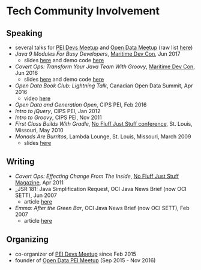 
# Tech Community Involvement

## Speaking

* several talks for [PEI Devs Meetup](https://peidevs.github.io) and [Open Data Meetup](https://peidevs.github.io/OpenDataBookClub) (raw list [here](http://github.com/codetojoy/self/blob/master/tech/events.csv))
* _Java 9 Modules For Busy Developers_, [Maritime Dev Con](https://maritimedevcon.ca/), Jun 2017
    * slides [here](https://docs.google.com/presentation/d/1d2qwIx5tg_GWUa2Amz4fiqaHU4DTY22nvsTMVlrz1eY/edit#slide=id.p) and demo code [here](https://github.com/codetojoy/talk_maritimedevcon_java_9_modules) 
* _Covert Ops: Transform Your Java Team With Groovy_, [Maritime Dev Con](https://maritimedevcon.ca/), Jun 2016
    * slides [here](http://codetojoy.github.io/talk_maritimedevcon_groovy/assets/player/KeynoteDHTMLPlayer.html#0) and demo code [here](https://github.com/codetojoy/talk_maritimedevcon_groovy) 
* _Open Data Book Club: Lightning Talk_, Canadian Open Data Summit, Apr 2016 
    * video [here](https://youtu.be/5DiBSloGRl0?t=3h15m37s)
* _Open Data and Generation Open_, CIPS PEI, Feb 2016
* _Intro to jQuery_, CIPS PEI, Jan 2012
* _Intro to Groovy_, CIPS PEI, Nov 2011 
* _First Class Builds With Gradle_, [No Fluff Just Stuff conference](https://nofluffjuststuff.com/home/main), St. Louis, Missouri, May 2010
* _Monads Are Burritos_, Lambda Lounge, St. Louis, Missouri, March 2009
    * slides [here](https://github.com/codetojoy/presentations/blob/master/Lambda_Lounge_Monads/Post_Monads_LambdaLounge_Talk.pdf)

## Writing

* _Covert Ops: Effecting Change From The Inside_, [No Fluff Just Stuff Magazine](https://nofluffjuststuff.com/magazine/2011/04), Apr 2011
* _JSR 181: Java Simplification Request, OCI Java News Brief (now OCI SETT), Jun 2007
    * article [here](https://objectcomputing.com/resources/publications/sett/june-2007-jsr-181-a-java-simplification-request/) 
* _Emma: After the Green Bar_, OCI Java News Brief (now OCI SETT), Feb 2007 
    * article [here](http://jnb.ociweb.com/jnb/jnbFeb2007.html)

## Organizing

* co-organizer of [PEI Devs Meetup](http://peidevs.github.io/) since Feb 2015 
* founder of [Open Data PEI Meetup](http://peidevs.github.io/OpenDataBookClub/) (Sep 2015 - Nov 2016)
